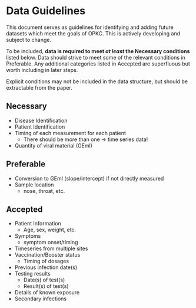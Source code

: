 
# Data Guidelines

This document serves as guidelines for identifying and adding future datasets which meet the goals of OPKC. This is actively developing and subject to change.

To be included, **data is required to meet _at least_ the Necessary conditions** listed below. Data should strive to meet some of the relevant conditions in Preferable. Any additional categories listed in Accepted are superfluous but worth including in later steps.

Explicit conditions may not be included in the data structure, but should be extractable from the paper. 

## Necessary

- Disease Identification
- Patient Identification
- Timing of each measurement for each patient
    - There should be more than one -> time series data!
- Quantity of viral material (GEml)


## Preferable 

- Conversion to GEml (slope/intercept) if not directly measured
- Sample location 
    - nose, throat, etc.

## Accepted

- Patient Information
    - Age, sex, weight, etc.
- Symptoms
    - symptom onset/timing
- Timeseries from multiple sites
- Vaccination/Booster status
    - Timing of dosages
- Previous infection date(s)
- Testing results
    - Date(s) of test(s)
    - Result(s) of test(s)
- Details of known exposure
- Secondary infections
